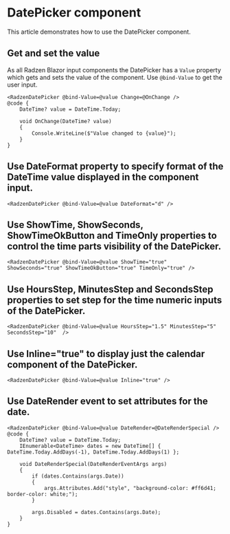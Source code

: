 # DatePicker component
This article demonstrates how to use the DatePicker component.

## Get and set the value
As all Radzen Blazor input components the DatePicker has a `Value` property which gets and sets the value of the component.
Use `@bind-Value` to get the user input.

```
<RadzenDatePicker @bind-Value=@value Change=@OnChange />
@code {
    DateTime? value = DateTime.Today;

    void OnChange(DateTime? value)
    {
        Console.WriteLine($"Value changed to {value}");
    }
}
```

## Use DateFormat property to specify format of the DateTime value displayed in the component input.
```
<RadzenDatePicker @bind-Value=@value DateFormat="d" />
```

## Use ShowTime, ShowSeconds, ShowTimeOkButton and TimeOnly properties to control the time parts visibility of the DatePicker.
```
<RadzenDatePicker @bind-Value=@value ShowTime="true" ShowSeconds="true" ShowTimeOkButton="true" TimeOnly="true" />
```

## Use HoursStep, MinutesStep and SecondsStep properties to set step for the time numeric inputs of the DatePicker.
```
<RadzenDatePicker @bind-Value=@value HoursStep="1.5" MinutesStep="5" SecondsStep="10"  />
```

## Use Inline="true" to display just the calendar component of the DatePicker.
```
<RadzenDatePicker @bind-Value=@value Inline="true" />
```

## Use DateRender event to set attributes for the date.
```
<RadzenDatePicker @bind-Value=@value DateRender=@DateRenderSpecial />
@code {
    DateTime? value = DateTime.Today;
    IEnumerable<DateTime> dates = new DateTime[] { DateTime.Today.AddDays(-1), DateTime.Today.AddDays(1) };

    void DateRenderSpecial(DateRenderEventArgs args)
    {
        if (dates.Contains(args.Date))
        {
            args.Attributes.Add("style", "background-color: #ff6d41; border-color: white;");
        }

        args.Disabled = dates.Contains(args.Date);
    }
}
```